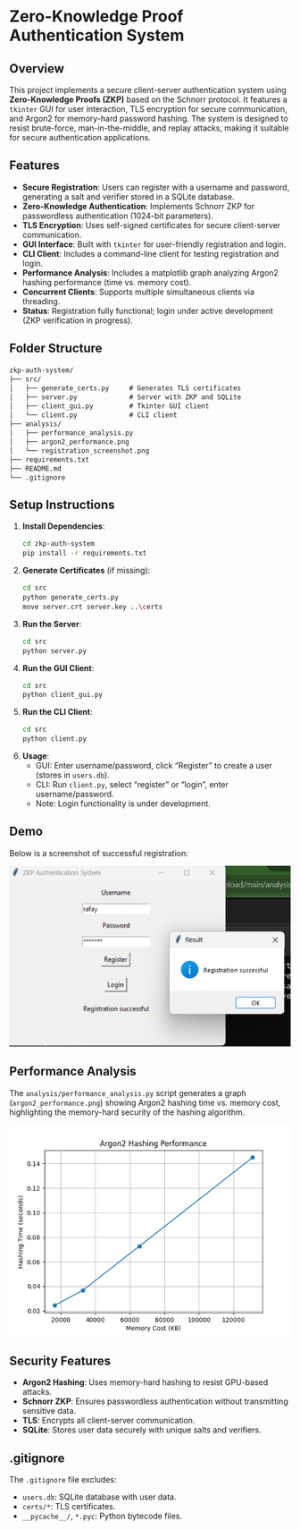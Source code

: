 # Zero-Knowledge Proof Authentication System

## Overview
This project implements a secure client-server authentication system using **Zero-Knowledge Proofs (ZKP)** based on the Schnorr protocol. It features a `tkinter` GUI for user interaction, TLS encryption for secure communication, and Argon2 for memory-hard password hashing. The system is designed to resist brute-force, man-in-the-middle, and replay attacks, making it suitable for secure authentication applications.

## Features
- **Secure Registration**: Users can register with a username and password, generating a salt and verifier stored in a SQLite database.
- **Zero-Knowledge Authentication**: Implements Schnorr ZKP for passwordless authentication (1024-bit parameters).
- **TLS Encryption**: Uses self-signed certificates for secure client-server communication.
- **GUI Interface**: Built with `tkinter` for user-friendly registration and login.
- **CLI Client**: Includes a command-line client for testing registration and login.
- **Performance Analysis**: Includes a matplotlib graph analyzing Argon2 hashing performance (time vs. memory cost).
- **Concurrent Clients**: Supports multiple simultaneous clients via threading.
- **Status**: Registration fully functional; login under active development (ZKP verification in progress).

## Folder Structure
```
zkp-auth-system/
├── src/
│   ├── generate_certs.py     # Generates TLS certificates
│   ├── server.py             # Server with ZKP and SQLite
│   ├── client_gui.py         # Tkinter GUI client
│   └── client.py             # CLI client
├── analysis/
│   ├── performance_analysis.py
│   ├── argon2_performance.png
│   └── registration_screenshot.png
├── requirements.txt
├── README.md
└── .gitignore
```

## Setup Instructions
1. **Install Dependencies**:
   ```bash
   cd zkp-auth-system
   pip install -r requirements.txt
   ```
2. **Generate Certificates** (if missing):
   ```bash
   cd src
   python generate_certs.py
   move server.crt server.key ..\certs
   ```
3. **Run the Server**:
   ```bash
   cd src
   python server.py
   ```
4. **Run the GUI Client**:
   ```bash
   cd src
   python client_gui.py
   ```
5. **Run the CLI Client**:
   ```bash
   cd src
   python client.py
   ```
6. **Usage**:
   - GUI: Enter username/password, click “Register” to create a user (stores in `users.db`).
   - CLI: Run `client.py`, select “register” or “login”, enter username/password.
   - Note: Login functionality is under development.

## Demo
Below is a screenshot of successful registration:

![Registration Success](analysis/registration_screenshot.png)

## Performance Analysis
The `analysis/performance_analysis.py` script generates a graph (`argon2_performance.png`) showing Argon2 hashing time vs. memory cost, highlighting the memory-hard security of the hashing algorithm.

![Argon2 Performance](analysis/argon2_performance.png)

## Security Features
- **Argon2 Hashing**: Uses memory-hard hashing to resist GPU-based attacks.
- **Schnorr ZKP**: Ensures passwordless authentication without transmitting sensitive data.
- **TLS**: Encrypts all client-server communication.
- **SQLite**: Stores user data securely with unique salts and verifiers.

## .gitignore
The `.gitignore` file excludes:
- `users.db`: SQLite database with user data.
- `certs/*`: TLS certificates.
- `__pycache__/`, `*.pyc`: Python bytecode files.
